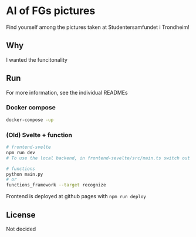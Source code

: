 # AI of FGs pictures

Find yourself among the pictures taken at Studentersamfundet i Trondheim!


## Why

I wanted the funcitonality

## Run

For more information, see the individual READMEs

### Docker compose
```bash
docker-compose -up
```

### (Old) Svelte + function

```bash
# frontend-svelte
npm run dev
# To use the local backend, in frontend-sevelte/src/main.ts switch out the server to http://localhost:8080

# functions
python main.py
# or 
functions_framework --target recognize
```

Frontend is deployed at github pages with `npm run deploy`

## License

Not decided

